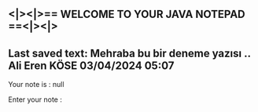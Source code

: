 <|><|>== WELCOME TO YOUR JAVA NOTEPAD ==<|><|>
------------------------------------------------
Last saved text:
Mehraba bu bir deneme yazısı ..
Ali Eren KÖSE 03/04/2024  05:07
------------------------------------------------
Your note is : 
null

Enter your note : 
